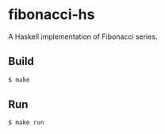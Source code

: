 # fibonacci-hs

A Haskell implementation of Fibonacci series.

## Build

```bash
$ make
```

## Run

```bash
$ make run
```
